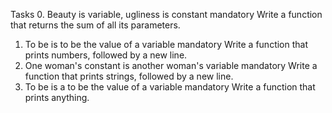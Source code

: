 Tasks
0. Beauty is variable, ugliness is constant
mandatory
Write a function that returns the sum of all its parameters.
1. To be is to be the value of a variable
mandatory
Write a function that prints numbers, followed by a new line.
2. One woman's constant is another woman's variable
mandatory
Write a function that prints strings, followed by a new line.
3. To be is a to be the value of a variable
mandatory
Write a function that prints anything.
